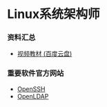 # Linux系统架构师

### 资料汇总

* [视频教材 (百度云盘)](http://pan.baidu.com/s/1skjfwhn)

### 重要软件官方网站

* [OpenSSH](http://www.openssh.com/)
* [OpenLDAP](http://www.openldap.org/)
